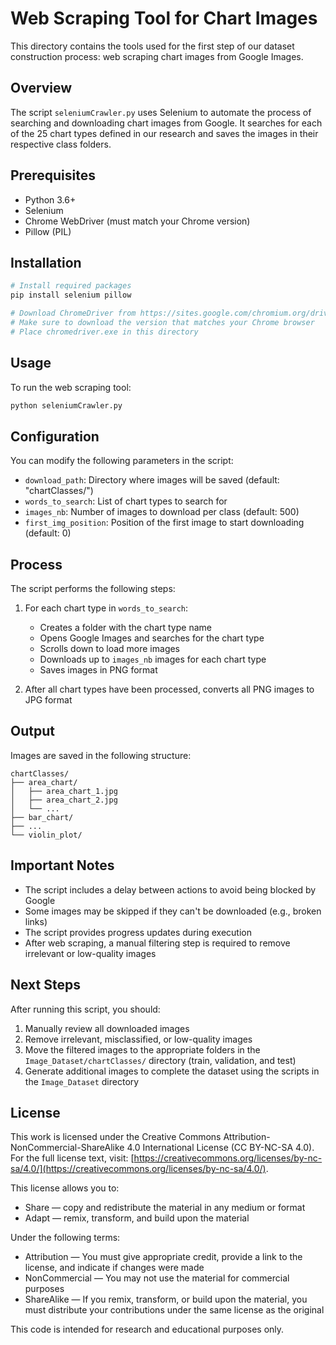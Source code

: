 # Web Scraping Tool for Chart Images

This directory contains the tools used for the first step of our dataset construction process: web scraping chart images from Google Images.

## Overview

The script `seleniumCrawler.py` uses Selenium to automate the process of searching and downloading chart images from Google. It searches for each of the 25 chart types defined in our research and saves the images in their respective class folders.

## Prerequisites

- Python 3.6+
- Selenium
- Chrome WebDriver (must match your Chrome version)
- Pillow (PIL)

## Installation

```bash
# Install required packages
pip install selenium pillow

# Download ChromeDriver from https://sites.google.com/chromium.org/driver/
# Make sure to download the version that matches your Chrome browser
# Place chromedriver.exe in this directory
```

## Usage

To run the web scraping tool:

```bash
python seleniumCrawler.py
```

## Configuration

You can modify the following parameters in the script:

- `download_path`: Directory where images will be saved (default: "chartClasses/")
- `words_to_search`: List of chart types to search for
- `images_nb`: Number of images to download per class (default: 500)
- `first_img_position`: Position of the first image to start downloading (default: 0)

## Process

The script performs the following steps:

1. For each chart type in `words_to_search`:
   - Creates a folder with the chart type name
   - Opens Google Images and searches for the chart type
   - Scrolls down to load more images
   - Downloads up to `images_nb` images for each chart type
   - Saves images in PNG format

2. After all chart types have been processed, converts all PNG images to JPG format

## Output

Images are saved in the following structure:

```
chartClasses/
├── area_chart/
│   ├── area_chart_1.jpg
│   ├── area_chart_2.jpg
│   └── ...
├── bar_chart/
├── ...
└── violin_plot/
```

## Important Notes

- The script includes a delay between actions to avoid being blocked by Google
- Some images may be skipped if they can't be downloaded (e.g., broken links)
- The script provides progress updates during execution
- After web scraping, a manual filtering step is required to remove irrelevant or low-quality images

## Next Steps

After running this script, you should:

1. Manually review all downloaded images
2. Remove irrelevant, misclassified, or low-quality images
3. Move the filtered images to the appropriate folders in the `Image_Dataset/chartClasses/` directory (train, validation, and test)
4. Generate additional images to complete the dataset using the scripts in the `Image_Dataset` directory

## License

This work is licensed under the Creative Commons Attribution-NonCommercial-ShareAlike 4.0 International License (CC BY-NC-SA 4.0). For the full license text, visit: [https://creativecommons.org/licenses/by-nc-sa/4.0/](https://creativecommons.org/licenses/by-nc-sa/4.0/).

This license allows you to:
- Share — copy and redistribute the material in any medium or format
- Adapt — remix, transform, and build upon the material

Under the following terms:
- Attribution — You must give appropriate credit, provide a link to the license, and indicate if changes were made
- NonCommercial — You may not use the material for commercial purposes
- ShareAlike — If you remix, transform, or build upon the material, you must distribute your contributions under the same license as the original

This code is intended for research and educational purposes only.

